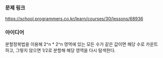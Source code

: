 ### 문제 링크

https://school.programmers.co.kr/learn/courses/30/lessons/68936

### 아이디어

분할정복법을 이용해 2^n * 2^n 영역에 있는 모든 수가 같은 값이면 해당 수로 카운트하고, 그렇지 않으면 1/2로 분할해 해당 영역을 다시 탐색한다.

